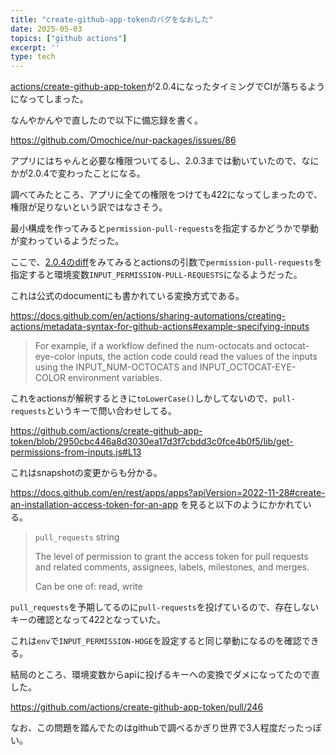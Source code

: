 ```yaml
---
title: "create-github-app-tokenのバグをなおした"
date: 2025-05-03
topics: ["github actions"]
excerpt: ''
type: tech
---
```


[actions/create-github-app-token](https://github.com/actions/create-github-app-token)が2.0.4になったタイミングでCIが落ちるようになってしまった。

なんやかんやで直したので以下に備忘録を書く。

https://github.com/Omochice/nur-packages/issues/86

アプリにはちゃんと必要な権限ついてるし、2.0.3までは動いていたので、なにかが2.0.4で変わったことになる。

調べてみたところ、アプリに全ての権限をつけても422になってしまったので、権限が足りないという訳ではなさそう。

最小構成を作ってみると`permission-pull-requests`を指定するかどうかで挙動が変わっているようだった。

ここで、[2.0.4のdiff](https://github.com/actions/create-github-app-token/compare/v2.0.3...v2.0.4)をみてみるとactionsの引数で`permission-pull-requests`を指定すると環境変数`INPUT_PERMISSION-PULL-REQUESTS`になるようだった。

これは公式のdocumentにも書かれている変換方式である。

https://docs.github.com/en/actions/sharing-automations/creating-actions/metadata-syntax-for-github-actions#example-specifying-inputs

> For example, if a workflow defined the num-octocats and octocat-eye-color inputs, the action code could read the values of the inputs using the INPUT_NUM-OCTOCATS and INPUT_OCTOCAT-EYE-COLOR environment variables.

これをactionsが解釈するときに`toLowerCase()`しかしてないので、`pull-requests`というキーで問い合わせしてる。

https://github.com/actions/create-github-app-token/blob/2950cbc446a8d3030ea17d3f7cbdd3c0fce4b0f5/lib/get-permissions-from-inputs.js#L13

これはsnapshotの変更からも分かる。

https://docs.github.com/en/rest/apps/apps?apiVersion=2022-11-28#create-an-installation-access-token-for-an-app を見ると以下のようにかかれている。

> `pull_requests` string
>
> The level of permission to grant the access token for pull requests and related comments, assignees, labels, milestones, and merges.
>
> Can be one of: read, write

`pull_requests`を予期してるのに`pull-requests`を投げているので、存在しないキーの確認となって422となっていた。

これは`env`で`INPUT_PERMISSION-HOGE`を設定すると同じ挙動になるのを確認できる。

結局のところ、環境変数からapiに投げるキーへの変換でダメになってたので直した。

https://github.com/actions/create-github-app-token/pull/246

なお、この問題を踏んでたのはgithubで調べるかぎり世界で3人程度だったっぽい。
